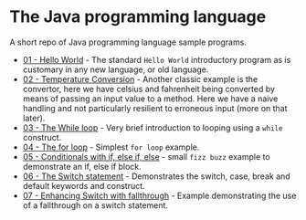 # The Java programming language

A short repo of Java programming language sample programs.

- [01 - Hello World](/src/com/irisida/basics/helloworld/HelloWorld.java) - The standard `Hello World` introductory program as is customary in any new language, or old language.
- [02 - Temperature Conversion](/src/com/irisida/basics/tempconvert/TempConvert.java) - Another classic example is the convertor, here we have celsius and fahrenheit being converted by means of passing an input value to a method. Here we have a naive handling and not particularly resilient to erroneous input (more on that later).
- [03 - The While loop](/src/com/irisida/basics/whileloop/WhileLoop.java) - Very brief introduction to looping using a `while` construct.
- [04 - The for loop](/src/com/irisida/basics/forloop/ForLoop.java) - Simplest `for loop` example.
- [05 - Conditionals with if, else if, else](src/com/irisida/basics/ifelse/IfElse.java) - small `fizz buzz` example to demonstrate an if, else if block.
- [06 - The Switch statement](/src/com/irisida/basics/switching/SwitchStatement.java) - Demonstrates the switch, case, break and default keywords and construct.
- [07 - Enhancing Switch with fallthrough](src/com/irisida/basics/fallthrough/FallingThrough.java) - Example demonstrating the use of a fallthrough on a switch statement.